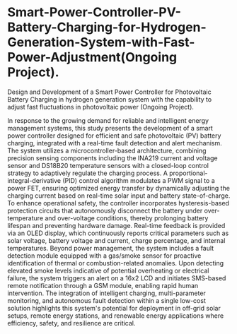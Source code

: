 # Smart-Power-Controller-PV-Battery-Charging-for-Hydrogen-Generation-System-with-Fast-Power-Adjustment(Ongoing Project).
Design and Development of a Smart Power Controller for Photovoltaic Battery Charging in hydrogen generation system with the capability to adjust fast fluctuations in photovoltaic power (Ongoing Project).

In response to the growing demand for reliable and intelligent energy management systems, this study presents the development of a smart power controller designed for efficient and safe photovoltaic (PV) battery charging, integrated with a real-time fault detection and alert mechanism. The system utilizes a microcontroller-based architecture, combining precision sensing components including the INA219 current and voltage sensor and DS18B20 temperature sensors with a closed-loop control strategy to adaptively regulate the charging process. A proportional-integral-derivative (PID) control algorithm modulates a PWM signal to a power FET, ensuring optimized energy transfer by dynamically adjusting the charging current based on real-time solar input and battery state-of-charge. To enhance operational safety, the controller incorporates hysteresis-based protection circuits that autonomously disconnect the battery under over-temperature and over-voltage conditions, thereby prolonging battery lifespan and preventing hardware damage. Real-time feedback is provided via an OLED display, which continuously reports critical parameters such as solar voltage, battery voltage and current, charge percentage, and internal temperatures. Beyond power management, the system includes a fault detection module equipped with a gas/smoke sensor for proactive identification of thermal or combustion-related anomalies. Upon detecting elevated smoke levels indicative of potential overheating or electrical failure, the system triggers an alert on a 16x2 LCD and initiates SMS-based remote notification through a GSM module, enabling rapid human intervention. The integration of intelligent charging, multi-parameter monitoring, and autonomous fault detection within a single low-cost solution highlights this system's potential for deployment in off-grid solar setups, remote energy stations, and renewable energy applications where efficiency, safety, and resilience are critical.
